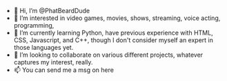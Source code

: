 - 👋 Hi, I’m @PhatBeardDude
- 👀 I’m interested in video games, movies, shows, streaming, voice acting, programming, 
- 🌱 I’m currently learning Python, have previous experience with HTML, CSS, Javascript, and C++, though I don't consider myself an expert in those languages yet.
- 💞️ I’m looking to collaborate on various different projects, whatever captures my interest, really.
- 📫 You can send me a msg on here

<!---
PhatBeardDude/PhatBeardDude is a ✨ special ✨ repository because its `README.md` (this file) appears on your GitHub profile.
You can click the Preview link to take a look at your changes.
--->
